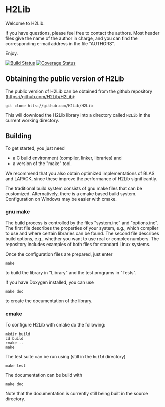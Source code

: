 H2Lib
=====

Welcome to H2Lib.

If you have questions, please feel free to contact the authors.
Most header files give the name of the author in charge, and you
can find the corresponding e-mail address in the file "AUTHORS".

Enjoy.

[![Build Status](https://travis-ci.org/d-meiser/H2Lib.png?branch=master)](https://travis-ci.org/d-meiser/H2Lib)
[![Coverage Status](https://coveralls.io/repos/d-meiser/H2Lib/badge.svg?branch=master)](https://coveralls.io/r/d-meiser/H2Lib?branch=master)


## Obtaining the public version of H2Lib

The public version of H2Lib can be obtained from the github repository
(https://github.com/H2Lib/H2Lib):

    git clone htts://github.com/H2Lib/H2Lib

This will download the H2Lib library into a directory called `H2Lib` in
the current working directory.


## Building 

To get started, you just need

  * a C build environment (compiler, linker, libraries) and
  * a version of the "make" tool.

We recommend that you also obtain optimized implementations of
BLAS and LAPACK, since these improve the performance of H2Lib
significantly.

The traditional build system consists of gnu make files that can be
customized.  Alternatively, there is a cmake based build system.
Configuration on Windows may be easier with cmake.


### gnu make

The build process is controlled by the files "system.inc" and
"options.inc".
The first file describes the properties of your system, e.g.,
which compiler to use and where certain libraries can be found.
The second file describes build options, e.g., whether you want
to use real or complex numbers.
The repository includes examples of both files for standard Linux
systems.

Once the configuration files are prepared, just enter

    make

to build the library in "Library" and the test programs in
"Tests".

If you have Doxygen installed, you can use

    make doc

to create the documentation of the library.


### cmake

To configure H2Lib with cmake do the following:

    mkdir build
    cd build
    cmake ..
    make

The test suite can be run using (still in the `build` directory)

    make test

The documentation can be build with

    make doc

Note that the documentation is currently still being built in the source
directory.
